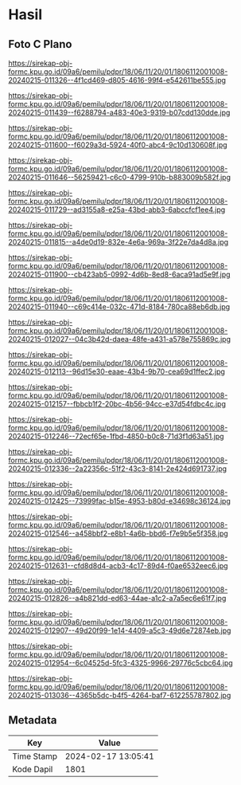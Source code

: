 # Hasil

## Foto C Plano

https://sirekap-obj-formc.kpu.go.id/09a6/pemilu/pdpr/18/06/11/20/01/1806112001008-20240215-011326--4f1cd469-d805-4616-99f4-e542611be555.jpg

https://sirekap-obj-formc.kpu.go.id/09a6/pemilu/pdpr/18/06/11/20/01/1806112001008-20240215-011439--f6288794-a483-40e3-9319-b07cdd130dde.jpg

https://sirekap-obj-formc.kpu.go.id/09a6/pemilu/pdpr/18/06/11/20/01/1806112001008-20240215-011600--f6029a3d-5924-40f0-abc4-9c10d130608f.jpg

https://sirekap-obj-formc.kpu.go.id/09a6/pemilu/pdpr/18/06/11/20/01/1806112001008-20240215-011646--56259421-c6c0-4799-910b-b883009b582f.jpg

https://sirekap-obj-formc.kpu.go.id/09a6/pemilu/pdpr/18/06/11/20/01/1806112001008-20240215-011729--ad3155a8-e25a-43bd-abb3-6abccfcf1ee4.jpg

https://sirekap-obj-formc.kpu.go.id/09a6/pemilu/pdpr/18/06/11/20/01/1806112001008-20240215-011815--a4de0d19-832e-4e6a-969a-3f22e7da4d8a.jpg

https://sirekap-obj-formc.kpu.go.id/09a6/pemilu/pdpr/18/06/11/20/01/1806112001008-20240215-011900--cb423ab5-0992-4d6b-8ed8-6aca91ad5e9f.jpg

https://sirekap-obj-formc.kpu.go.id/09a6/pemilu/pdpr/18/06/11/20/01/1806112001008-20240215-011940--c69c414e-032c-471d-8184-780ca88eb6db.jpg

https://sirekap-obj-formc.kpu.go.id/09a6/pemilu/pdpr/18/06/11/20/01/1806112001008-20240215-012027--04c3b42d-daea-48fe-a431-a578e755869c.jpg

https://sirekap-obj-formc.kpu.go.id/09a6/pemilu/pdpr/18/06/11/20/01/1806112001008-20240215-012113--96d15e30-eaae-43b4-9b70-cea69d1ffec2.jpg

https://sirekap-obj-formc.kpu.go.id/09a6/pemilu/pdpr/18/06/11/20/01/1806112001008-20240215-012157--fbbcb1f2-20bc-4b56-94cc-e37d54fdbc4c.jpg

https://sirekap-obj-formc.kpu.go.id/09a6/pemilu/pdpr/18/06/11/20/01/1806112001008-20240215-012246--72ecf65e-1fbd-4850-b0c8-71d3f1d63a51.jpg

https://sirekap-obj-formc.kpu.go.id/09a6/pemilu/pdpr/18/06/11/20/01/1806112001008-20240215-012336--2a22356c-51f2-43c3-8141-2e424d691737.jpg

https://sirekap-obj-formc.kpu.go.id/09a6/pemilu/pdpr/18/06/11/20/01/1806112001008-20240215-012425--73999fac-b15e-4953-b80d-e34698c36124.jpg

https://sirekap-obj-formc.kpu.go.id/09a6/pemilu/pdpr/18/06/11/20/01/1806112001008-20240215-012546--a458bbf2-e8b1-4a6b-bbd6-f7e9b5e5f358.jpg

https://sirekap-obj-formc.kpu.go.id/09a6/pemilu/pdpr/18/06/11/20/01/1806112001008-20240215-012631--cfd8d8d4-acb3-4c17-89d4-f0ae6532eec6.jpg

https://sirekap-obj-formc.kpu.go.id/09a6/pemilu/pdpr/18/06/11/20/01/1806112001008-20240215-012826--a4b821dd-ed63-44ae-a1c2-a7a5ec6e61f7.jpg

https://sirekap-obj-formc.kpu.go.id/09a6/pemilu/pdpr/18/06/11/20/01/1806112001008-20240215-012907--49d20f99-1e14-4409-a5c3-49d6e72874eb.jpg

https://sirekap-obj-formc.kpu.go.id/09a6/pemilu/pdpr/18/06/11/20/01/1806112001008-20240215-012954--6c04525d-5fc3-4325-9966-29776c5cbc64.jpg

https://sirekap-obj-formc.kpu.go.id/09a6/pemilu/pdpr/18/06/11/20/01/1806112001008-20240215-013036--4365b5dc-b4f5-4264-baf7-612255787802.jpg


## Metadata

| Key        | Value               |
| ---------- | ------------------- |
| Time Stamp | 2024-02-17 13:05:41 |
| Kode Dapil | 1801                |



